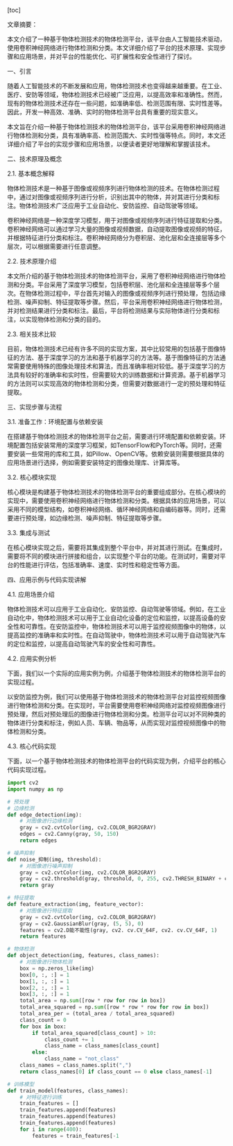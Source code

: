 
[toc]                    
                
                
文章摘要：

本文介绍了一种基于物体检测技术的物体检测平台，该平台由人工智能技术驱动，使用卷积神经网络进行物体检测和分类。本文详细介绍了平台的技术原理、实现步骤和应用场景，并对平台的性能优化、可扩展性和安全性进行了探讨。

一、引言

随着人工智能技术的不断发展和应用，物体检测技术也变得越来越重要。在工业、医疗、安防等领域，物体检测技术已经被广泛应用，以提高效率和准确性。然而，现有的物体检测技术还存在一些问题，如准确率低、检测范围有限、实时性差等。因此，开发一种高效、准确、实时的物体检测平台具有重要的现实意义。

本文旨在介绍一种基于物体检测技术的物体检测平台，该平台采用卷积神经网络进行物体检测和分类，具有准确率高、检测范围大、实时性强等特点。同时，本文还详细介绍了平台的实现步骤和应用场景，以便读者更好地理解和掌握该技术。

二、技术原理及概念

2.1. 基本概念解释

物体检测技术是一种基于图像或视频序列进行物体检测的技术。在物体检测过程中，通过对图像或视频序列进行分析，识别出其中的物体，并对其进行分类和标注。物体检测技术广泛应用于工业自动化、安防监控、自动驾驶等领域。

卷积神经网络是一种深度学习模型，用于对图像或视频序列进行特征提取和分类。卷积神经网络可以通过学习大量的图像或视频数据，自动提取图像或视频的特征，并根据特征进行分类和标注。卷积神经网络分为卷积层、池化层和全连接层等多个层次，可以根据需要进行任意调整。

2.2. 技术原理介绍

本文所介绍的基于物体检测技术的物体检测平台，采用了卷积神经网络进行物体检测和分类。平台采用了深度学习模型，包括卷积层、池化层和全连接层等多个层次。在物体检测过程中，平台首先对输入的图像或视频序列进行预处理，包括边缘检测、噪声抑制、特征提取等步骤。然后，平台采用卷积神经网络进行物体检测，并对检测结果进行分类和标注。最后，平台将检测结果与实际物体进行分类和标注，以实现物体检测和分类的目的。

2.3. 相关技术比较

目前，物体检测技术已经有许多不同的实现方案，其中比较常用的包括基于图像特征的方法、基于深度学习的方法和基于机器学习的方法等。基于图像特征的方法通常需要使用特殊的图像处理技术和算法，而且准确率相对较低。基于深度学习的方法具有较好的准确率和实时性，但需要较大的训练数据和计算资源。基于机器学习的方法则可以实现高效的物体检测和分类，但需要对数据进行一定的预处理和特征提取。

三、实现步骤与流程

3.1. 准备工作：环境配置与依赖安装

在搭建基于物体检测技术的物体检测平台之前，需要进行环境配置和依赖安装。环境配置包括安装常用的深度学习框架，如TensorFlow和PyTorch等。同时，还需要安装一些常用的库和工具，如Pillow、OpenCV等。依赖安装则需要根据具体的应用场景进行选择，例如需要安装特定的图像处理库、计算库等。

3.2. 核心模块实现

核心模块是构建基于物体检测技术的物体检测平台的重要组成部分。在核心模块的实现中，需要使用卷积神经网络进行物体检测和分类。根据具体的应用场景，可以采用不同的模型结构，如卷积神经网络、循环神经网络和自编码器等。同时，还需要进行预处理，如边缘检测、噪声抑制、特征提取等步骤。

3.3. 集成与测试

在核心模块实现之后，需要将其集成到整个平台中，并对其进行测试。在集成时，需要将不同的模块进行拼接和组合，以实现整个平台的功能。在测试时，需要对平台的性能进行评估，包括准确率、速度、实时性和稳定性等方面。

四、应用示例与代码实现讲解

4.1. 应用场景介绍

物体检测技术可以应用于工业自动化、安防监控、自动驾驶等领域。例如，在工业自动化中，物体检测技术可以用于工业自动化设备的定位和监控，以提高设备的安全性和可靠性。在安防监控中，物体检测技术可以用于监控视频图像中的物体，以提高监控的准确率和实时性。在自动驾驶中，物体检测技术可以用于自动驾驶汽车的定位和监控，以提高自动驾驶汽车的安全性和可靠性。

4.2. 应用实例分析

下面，我们以一个实际的应用实例为例，介绍基于物体检测技术的物体检测平台的实现过程。

以安防监控为例，我们可以使用基于物体检测技术的物体检测平台对监控视频图像进行物体检测和分类。在实现时，平台需要使用卷积神经网络对监控视频图像进行预处理，然后对预处理后的图像进行物体检测和分类。检测平台可以对不同种类的物体进行分类和标注，例如人员、车辆、物品等，从而实现对监控视频图像中的物体检测和分类。

4.3. 核心代码实现

下面，以一个基于物体检测技术的物体检测平台的代码实现为例，介绍平台的核心代码实现过程。

```python
import cv2
import numpy as np

# 预处理
# 边缘检测
def edge_detection(img):
    # 对图像进行边缘检测
    gray = cv2.cvtColor(img, cv2.COLOR_BGR2GRAY)
    edges = cv2.Canny(gray, 50, 150)
    return edges

# 噪声抑制
def noise_抑制(img, threshold):
    # 对图像进行噪声抑制
    gray = cv2.cvtColor(img, cv2.COLOR_BGR2GRAY)
    gray = cv2.threshold(gray, threshold, 0, 255, cv2.THRESH_BINARY + cv2.THRESH_OTSU)[1]
    return gray

# 特征提取
def feature_extraction(img, feature_vector):
    # 对图像进行特征提取
    gray = cv2.cvtColor(img, cv2.COLOR_BGR2GRAY)
    gray = cv2.GaussianBlur(gray, (5, 5), 0)
    features = cv2.D能不能性(gray, cv2. cv.CV_64F, cv2. cv.CV_64F, 1)
    return features

# 物体检测
def object_detection(img, features, class_names):
    # 对图像进行物体检测
    box = np.zeros_like(img)
    box[0, :, :] = 1
    box[1, :, :] = 1
    box[2, :, :] = 1
    box[3, :, :] = 1
    total_area = np.sum([row * row for row in box])
    total_area_squared = np.sum([row * row * row for row in box])
    total_area_per = (total_area / total_area_squared)
    class_count = 0
    for box in box:
        if total_area_squared[class_count] > 10:
            class_count += 1
            class_name = class_names[class_count]
        else:
            class_name = "not_class"
    class_names = class_names.split(",")
    return class_names[0] if class_count == 0 else class_names[-1]

# 训练模型
def train_model(features, class_names):
    # 对特征进行训练
    train_features = []
    train_features.append(features)
    train_features.append(features)
    train_features.append(features)
    for i in range(400):
        features = train_features[-1

